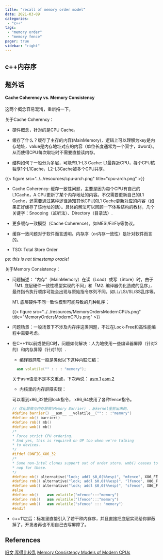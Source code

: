 ```yaml
---
title: "recall of memory order model"
date: 2021-03-09
categories:
 - "c++"
tags:
 - "memory order"
 - "memory fence"
pager: true
sidebar: "right"
---
```


## c++内存序




## 题外话
#### Cache Coherency vs. Memory Consistency

这两个概念容易混淆，重新捋一下。

关于Cache Coherency：

<!--more-->
- 硬件概念，针对的是CPU Cache。

- 缓存了什么？缓存了主存的内容(MainMemory)，逻辑上可以理解为key是内存地址，value是内存地址对应的内容（单位长度通常为一个双字，dword）。从而使得CPU每次取址时不需要直接读内存。

- 结构如何？一般分为多层，可能有L1-L3 Cache: L1最靠近CPU，每个CPU核独享1个L1Cache，L2-L3Cache被多个CPU共享。

{{< figure src="../../resources/cpu-arch.png" title="cpu-arch.png" >}}

- Cache Coherency: 缓存一致性问题，主要是因为每个CPU有自己的L1Cache，A CPU更新了某个内存地址的内容。不仅需要更新自己的L1 Cache，还需要通过某种途径通知其他CPU的L1 Cache更新对应的内容（如果正好缓存了该地址的话）。具体的解法可以回顾一下体系结构的教材，几个关键字：Snooping（监听法）、Directory（目录法）.

- 更多缓存一致模型（Cache Coherence），如MESI/FirFly等协议。


- 缓存一致问题对于软件而言透明。内存序（or内存一致性）是针对软件而言的。

- TSO: Total Store Order

_ps: this is not timestamp oracle!_

关于Memory Consistency：

- 问题描述：
  “内存”（MainMemory）在读（Load）或写（Store）时，由于「M1. 底层硬件一致性模型实现的不同」和「M2. 编译器优化造成的乱序」，最终指令执行顺序可能会出现与原始指令序列不同。如LL/LS//SL/SS乱序等。

  M1. 底层硬件不同一致性模型可能导致的几种乱序：
  
  {{< figure src="../../resources/MemoryOrdersModernCPUs.png" title="MemoryOrdersModernCPUs.png" >}}

- 问题场景：一般场景下不涉及内存序这类问题，不过在Lock-Free和高性能编程中需要考虑。

- 在C++11以前或使用C时，问题如何解决：人为地使用一些编译器屏障（针对2的）和内存屏障（针对1的）.
  
  - 编译器屏障一般是类似以下这种内联汇编：
  ```c++
    asm volatile("" : : : "memory");
  ```
  关于asm语法不是本文重点，下次再说：
  [asm 1](https://stackoverflow.com/questions/50428450/what-does-asm-volatile-pause-memory-do)
  [asm 2](https://stackoverflow.com/questions/24645498/gcc-what-is-the-purpose-of-asm-volatile-r-x)


  - 内核里的内存屏障实现：
  
  可以看到x86_32使用lock指令， x86_64使用了各种fence指令。

  ```c++
  // 优化屏障与内存屏障(Memory Barrier) ，从kernel里抠出来的。
  #define barrier() __asm__ __volatile__("": : :"memory")
  #define mb() barrier()
  #define rmb() mb()
  #define wmb() mb()
  /*
  * Force strict CPU ordering.
  * And yes, this is required on UP too when we're talking
  * to devices.
  */
  #ifdef CONFIG_X86_32
  /*
  * Some non-Intel clones support out of order store. wmb() ceases to be a
  * nop for these.
  */
  #define mb() alternative("lock; addl $0,0(%%esp)", "mfence", X86_FEATURE_XMM2)
  #define rmb() alternative("lock; addl $0,0(%%esp)", "lfence", X86_FEATURE_XMM2)
  #define wmb() alternative("lock; addl $0,0(%%esp)", "sfence", X86_FEATURE_XMM)
  #else
  #define mb()    asm volatile("mfence":::"memory")
  #define rmb()   asm volatile("lfence":::"memory")
  #define wmb()   asm volatile("sfence" ::: "memory")
  #endif
  ```


- c++11之后：标准里直接引入了若干种内存序，并且直接把底层实现给你屏蔽掉了，开发者再也不用自己去写屏障了。


## References
[旧文,写得比较乱](https://www.jianshu.com/p/a26763dd9b0e)
[Memory Consistency Models of Modern CPUs](https://es.cs.uni-kl.de/publications/datarsg/Geor16.pdf)
